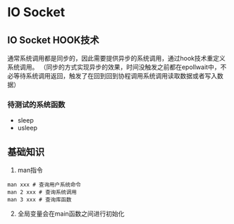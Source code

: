 # IO Socket

## IO Socket HOOK技术
通常系统调用都是同步的，因此需要提供异步的系统调用，通过hook技术重定义系统调用。
（同步的方式实现异步的效果，时间没触发之前都在epollwait中，不必等待系统调用返回，触发了在回到回到协程调用系统调用读取数据或者写入数据）

### 待测试的系统函数
- sleep
- usleep


## 基础知识
1. man指令
```shell
man xxx # 查询用户系统命令
man 2 xxx # 查询系统调用
man 3 xxx # 查询库函数
```

2. 全局变量会在main函数之间进行初始化